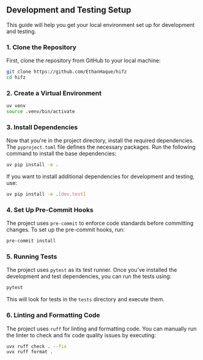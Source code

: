 ## Development and Testing Setup

This guide will help you get your local environment set up for development and testing.

### 1. Clone the Repository

First, clone the repository from GitHub to your local machine:

```bash
git clone https://github.com/EthanHaque/hifz
cd hifz
```

### 2. Create a Virtual Environment

```bash
uv venv
source .venv/bin/activate
```

### 3. Install Dependencies

Now that you're in the project directory, install the required dependencies. The `pyproject.toml` file defines the necessary packages. Run the following command to install the base dependencies:

```bash
uv pip install -e .
```

If you want to install additional dependencies for development and testing, use:

```bash
uv pip install -e .[dev,test]
```

### 4. Set Up Pre-Commit Hooks

The project uses `pre-commit` to enforce code standards before committing changes. To set up the pre-commit hooks, run:

```bash
pre-commit install
```

### 5. Running Tests

The project uses `pytest` as its test runner. Once you’ve installed the development and test dependencies, you can run the tests using:

```bash
pytest
```

This will look for tests in the `tests` directory and execute them.

### 6. Linting and Formatting Code

The project uses `ruff` for linting and formatting code. You can manually run the linter to check and fix code quality issues by executing:

```bash
uvx ruff check . --fix
uvx ruff format .
```
